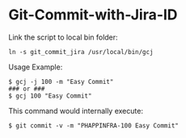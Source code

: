 Git-Commit-with-Jira-ID
=======================

Link the script to local bin folder:

    ln -s git_commit_jira /usr/local/bin/gcj

Usage Example:

    $ gcj -j 100 -m "Easy Commit"
    ### or ###
    $ gcj 100 "Easy Commit"

This command would internally execute:

    $ git commit -v -m "PHAPPINFRA-100 Easy Commit"
